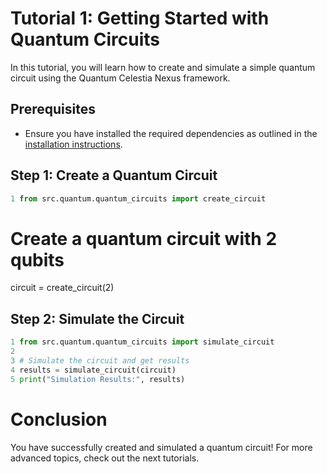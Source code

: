 # Tutorial 1: Getting Started with Quantum Circuits

In this tutorial, you will learn how to create and simulate a simple quantum circuit using the Quantum Celestia Nexus framework.

## Prerequisites
- Ensure you have installed the required dependencies as outlined in the [installation instructions](../README.md).

## Step 1: Create a Quantum Circuit

```python
1 from src.quantum.quantum_circuits import create_circuit
```

# Create a quantum circuit with 2 qubits

circuit = create_circuit(2)

## Step 2: Simulate the Circuit

```python
1 from src.quantum.quantum_circuits import simulate_circuit
2 
3 # Simulate the circuit and get results
4 results = simulate_circuit(circuit)
5 print("Simulation Results:", results)
```


# Conclusion
You have successfully created and simulated a quantum circuit! For more advanced topics, check out the next tutorials.
